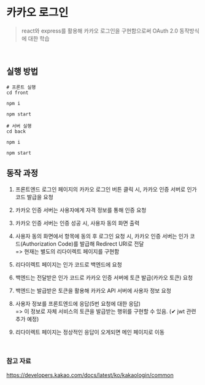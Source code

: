# 카카오 로그인

> react와 express를 활용해 카카오 로그인을 구현함으로써 OAuth 2.0 동작방식에 대한 학습

<br>

## 실행 방법

```shell
# 프론트 실행
cd front

npm i

npm start

# 서버 실행
cd back

npm i

npm start
```

## 동작 과정

1. 프론트엔드 로그인 페이지의 카카오 로그인 버튼 클릭 시, 카카오 인증 서버로 인가 코드 발급을 요청

2. 카카오 인증 서버는 사용자에게 자격 정보를 통해 인증 요청

3. 카카오 인증 서버는 인증 성공 시, 사용자 동의 화면 출력

4. 사용자 동의 화면에서 항목에 동의 후 로그인 요청 시, 카카오 인증 서버는 인가 코드(Authorization Code)를 발급해 Redirect URI로 전달<br>
   => 현재는 별도의 리다이렉트 페이지를 구현함

5. 리다이렉트 페이지는 인가 코드로 백엔드에 요청

6. 백엔드는 전달받은 인가 코드로 카카오 인증 서버에 토큰 발급(카카오 토큰) 요청

7. 백엔드는 발급받은 토큰을 활용해 카카오 API 서버에 사용자 정보 요청

8. 사용자 정보를 프론트엔드에 응답(5번 요청에 대한 응답) <br>
   => 이 정보로 자체 서비스의 토큰을 발급받는 행위를 구현할 수 있음. (✔ jwt 관련 추가 예정)
9. 리다이렉트 페이지는 정상적인 응답이 오게되면 메인 페이지로 이동

<br>

### 참고 자료

https://developers.kakao.com/docs/latest/ko/kakaologin/common

